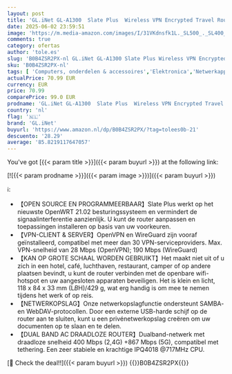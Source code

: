 ```yaml
---
layout: post
title: 'GL.iNet GL-A1300  Slate Plus  Wireless VPN Encrypted Travel Router– Easy to Setup  Connect to Hotel WiFi & Captive Portal  Phone Tethering  Range Extender  Assess Point  Pocket-Sized  Open Source  NAS'
date: 2025-06-02 23:59:51
image: 'https://m.media-amazon.com/images/I/31VKdnsfk1L._SL500_._SL400_.jpg'
comments: true
category: ofertas
author: 'tole.es'
slug: 'B0B4ZSR2PX-nl GL.iNet GL-A1300 Slate Plus Wireless VPN Encrypted Travel...'
sku: 'B0B4ZSR2PX-nl'
tags: [ 'Computers, onderdelen & accessoires','Elektronica','Netwerkapparaten','Routers','gl.inet','🇳🇱', ]
actualPrice: 70.99 EUR
currency: EUR
price: 70.99
comparePrice: 99.0 EUR
prodname: 'GL.iNet GL-A1300  Slate Plus  Wireless VPN Encrypted Travel Router– Easy to Setup  Connect to Hotel WiFi & Captive Portal  Phone Tethering  Range Extender  Assess Point  Pocket-Sized  Open Source  NAS'
country: 'nl'
flag: '🇳🇱'
brand: 'GL.iNet'
buyurl: 'https://www.amazon.nl/dp/B0B4ZSR2PX/?tag=tolees0b-21'
descuento: '28.29'
average: '85.8219117647057'
---
```


You've got [{{< param title >}}]({{< param buyurl >}}) at the following link:

[![{{< param prodname >}}]({{< param image >}})]({{< param buyurl >}})

ℹ️:

- 【OPEN SOURCE EN PROGRAMMEERBAAR】Slate Plus werkt op het nieuwste OpenWRT 21.02 besturingssysteem en vermindert de signaalinterferentie aanzienlijk. U kunt de router aanpassen en toepassingen installeren op basis van uw voorkeuren.
- 【VPN-CLIENT & SERVER】OpenVPN en WireGuard zijn vooraf geïnstalleerd, compatibel met meer dan 30 VPN-serviceproviders. Max. VPN-snelheid van 28 Mbps (OpenVPN); 190 Mbps (WireGuard)
- 【KAN OP GROTE SCHAAL WORDEN GEBRUIKT】Het maakt niet uit of u zich in een hotel, café, luchthaven, restaurant, camper of op andere plaatsen bevindt, u kunt de router verbinden met de openbare wifi-hotspot en uw aangesloten apparaten beveiligen. Het is klein en licht, 118 x 84 x 33 mm (L*B*H)/429 g, wat erg handig is om mee te nemen tijdens het werk of op reis.
- 【NETWERKOPSLAG】Onze netwerkopslagfunctie ondersteunt SAMBA- en WebDAV-protocollen. Door een externe USB-harde schijf op de router aan te sluiten, kunt u een privénetwerkopslag creëren om uw documenten op te slaan en te delen.
- 【DUAL BAND AC DRAADLOZE ROUTER】Dualband-netwerk met draadloze snelheid 400 Mbps (2,4G) +867 Mbps (5G), compatibel met tethering. Een zeer stabiele en krachtige IPQ4018 @717MHz CPU.

[🛒 Check the deal!!]({{< param buyurl >}})
{{<world>}}B0B4ZSR2PX{{</world>}}
